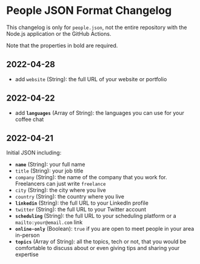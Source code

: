 # People JSON Format Changelog

This changelog is only for `people.json`, not the entire repository with the Node.js application or the GitHub Actions.

Note that the properties in bold are required.

## 2022-04-28

- add `website` (String): the full URL of your website or portfolio

## 2022-04-22

- add **`languages`** (Array of String): the languages you can use for your coffee chat

## 2022-04-21

Initial JSON including:

- **`name`** (String): your full name
- `title` (String): your job title
- `company` (String): the name of the company that you work for. Freelancers can just write `freelance`
- `city` (String): the city where you live
- `country` (String): the country where you live
- **`linkedin`** (String): the full URL to your LinkedIn profile
- `twitter` (String): the full URL to your Twitter account
- **`scheduling`** (String): the full URL to your scheduling platform or a `mailto:your@email.com` link
- **`online-only`** (Boolean): `true` if you are open to meet people in your area in-person
- **`topics`** (Array of String): all the topics, tech or not, that you would be comfortable to discuss about or even giving tips and sharing your expertise
